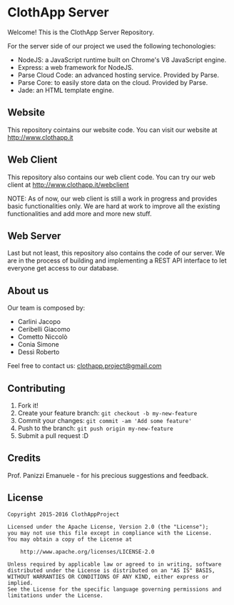 # ClothApp Server
Welcome! This is the ClothApp Server Repository.

For the server side of our project we used the following techonologies:
 - NodeJS: a JavaScript runtime built on Chrome's V8 JavaScript engine.
 - Express: a web framework for NodeJS.
 - Parse Cloud Code: an advanced hosting service. Provided by Parse.
 - Parse Core: to easily store data on the cloud. Provided by Parse.
 - Jade: an HTML template engine.
 
## Website
This repository cointains our website code. You can visit our website at
	http://www.clothapp.it

## Web Client
This repository also contains our web client code. You can try our web client at
	http://www.clothapp.it/webclient

NOTE: As of now, our web client is still a work in progress and provides basic functionalities only. We are hard at work to improve all the existing functionalities and add more and more new stuff.

## Web Server
Last but not least, this repository also contains the code of our server. We are in the process of building and implementing a REST API interface to let everyone get access to our database.

## About us
Our team is composed by:
 - Carlini Jacopo
 - Ceribelli Giacomo
 - Cometto Niccolò
 - Conia Simone
 - Dessì Roberto
 
Feel free to contact us: clothapp.project@gmail.com

## Contributing
1. Fork it!
2. Create your feature branch: `git checkout -b my-new-feature`
3. Commit your changes: `git commit -am 'Add some feature'`
4. Push to the branch: `git push origin my-new-feature`
5. Submit a pull request :D

## Credits
Prof. Panizzi Emanuele - for his precious suggestions and feedback.

## License
	Copyright 2015-2016 ClothAppProject

   	Licensed under the Apache License, Version 2.0 (the "License");
   	you may not use this file except in compliance with the License.
   	You may obtain a copy of the License at

    	http://www.apache.org/licenses/LICENSE-2.0

   	Unless required by applicable law or agreed to in writing, software
   	distributed under the License is distributed on an "AS IS" BASIS,
   	WITHOUT WARRANTIES OR CONDITIONS OF ANY KIND, either express or implied.
   	See the License for the specific language governing permissions and
   	limitations under the License.
